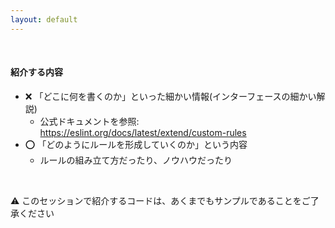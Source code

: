 ```yaml
---
layout: default
---
```


<section-title title="ESLint カスタムルールの開発" />

<div class="_bullet">

<br />

#### 紹介する内容

* ❌ 「どこに何を書くのか」といった細かい情報(インターフェースの細かい解説)
  * 公式ドキュメントを参照: https://eslint.org/docs/latest/extend/custom-rules
* ⭕️ 「どのようにルールを形成していくのか」という内容
  * ルールの組み立て方だったり、ノウハウだったり

<br />

⚠️ このセッションで紹介するコードは、あくまでもサンプルであることをご了承ください
</div>

<!-- 
はじめに、紹介する内容についてお伝えしたいのですが、実は、ESLint カスタムルールをどのように開発するかというドキュメントが、公式から公開されています

なので、このセッションでは、「カスタムルールを書くためにはどこに何を書くのか」といったインターフェースの細かい解説を行うのではなく、「どのようにルールを形成していくのか」という、ルールの組み立て方やノウハウといったところについてお話しします。  

ちなみに、今回のセッションでは ESLint から提供されるインターフェースの細かい情報は知らなくても大丈夫ですので、そこはご安心ください。  

もし今回のセッションを聞いて、カスタムルールを実装してみたいという思う方がいらっしゃいましたら。どこに何を書くのかといった細かい部分については、是非公式ドキュメント等も参考にしていただけたらと思います。

また、このセッションを通して、紹介しているコードはあくまでも説明をしやすくするためのサンプルコードでであり、あえて省略している部分などがありますのでご了承ください。  

では、実装に進みます。  
-->